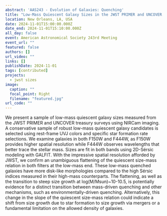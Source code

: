 ```yaml
---
abstract: 'AAS243 - Evolution of Galaxies: Quenching'
title: "Low-Mass Quiescent Galaxy Sizes in the JWST PRIMER and UNCOVER Treasury Programs"
location: New Orleans, LA, USA
date: 2024-11-01T15:00:00.000Z
date_end: 2024-11-01T15:10:00.000Z
all_day: false
event: American Astronomical Society 243rd Meeting
event_url: ""
featured: false
authors: []
url_video: ""
links: []
publishDate: 2024-11-01
tags: [contributed]
projects:
  - jwst sizes
image:
  caption: ""
  focal_point: Right
  filename: "featured.jpg"
url_code: ""
---
```

We present a sample of low-mass quiescent galaxy sizes measured from the JWST PRIMER and UNCOVER treasury surveys using NIRCam imaging. A conservative sample of robust low-mass quiescent galaxy candidates is selected using rest-frame UVJ colors and specific star formation rate selections. We examine galaxies in both F150W and F444W, as F150W provides higher spatial resolution while F444W observes wavelengths that better trace the stellar mass. Sizes are fit in both bands using 2D-Sérsic modeling with GALFIT. With the impressive spatial resolution afforded by JWST, we confirm an unambiguous flattening of the quiescent size-mass relation in both filters at the low-mass end. These low-mass quenched galaxies have more disk-like morphologies compared to the high Sérsic indices measured in their high-mass counterparts. The flattening, as well as the transition to steep size growth at log(M/Msun)~10-10.5, is potentially evidence for a distinct transition between mass-driven quenching and other mechanisms, such as environmentally-driven quenching. Alternatively, this change in the slope of the quiescent size-mass relation could indicate a shift from size growth due to star formation to size growth via mergers or a fundamental limitation on the allowed density of galaxies.
